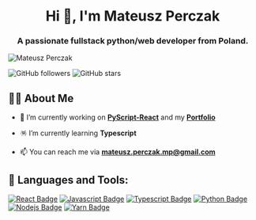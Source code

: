 <h1 align="center">Hi 👋, I'm Mateusz Perczak</h1>
<h3 align="center">A passionate fullstack python/web developer from Poland.</h3>
<img src="https://komarev.com/ghpvc/?username=MateuszPerczak" alt="Mateusz Perczak" />

![GitHub followers](https://img.shields.io/github/followers/MateuszPerczak)
![GitHub stars](https://img.shields.io/github/stars/MateuszPerczak)


## 🙋‍♂️ About Me

- 🔭 I’m currently working on **[PyScript-React](https://github.com/Py4Js/PyScript-React)** and my **[Portfolio](https://github.com/MateuszPerczak/mateuszperczak.github.io)**

- 🪅 I’m currently learning **Typescript**

- 📫 You can reach me via <a href="mailto:mateusz.perczak.mp@gmail.com"> **mateusz.perczak.mp@gmail.com** </a>

## 🚀 Languages and Tools:

<p align="center">

[![React Badge](https://img.shields.io/badge/-React-61DBFB?style=for-the-badge&labelColor=black&logo=react&logoColor=61DBFB)](#)
[![Javascript Badge](https://img.shields.io/badge/-Javascript-F0DB4F?style=for-the-badge&labelColor=black&logo=javascript&logoColor=F0DB4F)](#)
[![Typescript Badge](https://img.shields.io/badge/-Typescript-007acc?style=for-the-badge&labelColor=black&logo=typescript&logoColor=007acc)](#)
[![Python Badge](https://img.shields.io/badge/-Python-2b5b84?style=for-the-badge&labelColor=black&logo=python&logoColor=2b5b84)](#)
[![Nodejs Badge](https://img.shields.io/badge/-Nodejs-3C873A?style=for-the-badge&labelColor=black&logo=node.js&logoColor=3C873A)](#)
[![Yarn Badge](https://img.shields.io/badge/-Yarn-2c8ebb?style=for-the-badge&labelColor=black&logo=yarn&logoColor=2c8ebb)](#)
</p>

